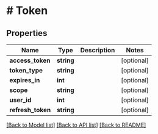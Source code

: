 # # Token

## Properties

Name | Type | Description | Notes
------------ | ------------- | ------------- | -------------
**access_token** | **string** |  | [optional] 
**token_type** | **string** |  | [optional] 
**expires_in** | **int** |  | [optional] 
**scope** | **string** |  | [optional] 
**user_id** | **int** |  | [optional] 
**refresh_token** | **string** |  | [optional] 

[[Back to Model list]](../../README.md#documentation-for-models) [[Back to API list]](../../README.md#documentation-for-api-endpoints) [[Back to README]](../../README.md)


